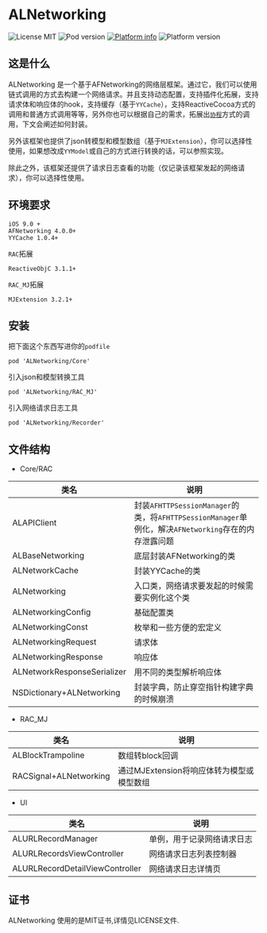 ALNetworking
==========

![License MIT](https://img.shields.io/github/license/mashape/apistatus.svg?maxAge=2592000)
![Pod version](https://img.shields.io/cocoapods/v/ALNetworking.svg?style=flat)
[![Platform info](https://img.shields.io/cocoapods/p/ALNetworking.svg?style=flat)](http://cocoadocs.org/docsets/ALNetworking)
![Platform version](https://img.shields.io/badge/iOS_Version->8.0-red.svg)

## 这是什么

ALNetworking 是一个基于AFNetworking的网络层框架。通过它，我们可以使用链式调用的方式去构建一个网络请求。并且支持动态配置，支持插件化拓展，支持请求体和响应体的hook，支持缓存（基于`YYCache`），支持ReactiveCocoa方式的调用和普通方式调用等等，另外你也可以根据自己的需求，拓展出[`协程`](https://github.com/alibaba/coobjc)方式的调用，下文会阐述如何封装。

另外该框架也提供了json转模型和模型数组（基于`MJExtension`），你可以选择性使用，如果想改成`YYModel`或自己的方式进行转换的话，可以参照实现。

除此之外，该框架还提供了请求日志查看的功能（仅记录该框架发起的网络请求），你可以选择性使用。

## 环境要求

```
iOS 9.0 +
AFNetworking 4.0.0+
YYCache 1.0.4+
```

`RAC`拓展

```
ReactiveObjC 3.1.1+
```

`RAC_MJ`拓展

```
MJExtension 3.2.1+
```


## 安装

把下面这个东西写进你的`podfile`

```
pod 'ALNetworking/Core'
```

引入json和模型转换工具

```
pod 'ALNetworking/RAC_MJ'
```

引入网络请求日志工具

```
pod 'ALNetworking/Recorder'
```

## 文件结构

- Core/RAC

|类名|说明|
|---|---|
|ALAPIClient|封装`AFHTTPSessionManager`的类，将`AFHTTPSessionManager`单例化，解决`AFNetworking`存在的内存泄露问题|
|ALBaseNetworking|底层封装AFNetworking的类|
|ALNetworkCache|封装YYCache的类|
|ALNetworking|入口类，网络请求要发起的时候需要实例化这个类|
|ALNetworkingConfig|基础配置类|
|ALNetworkingConst|枚举和一些方便的宏定义|
|ALNetworkingRequest|请求体|
|ALNetworkingResponse|响应体|
|ALNetworkResponseSerializer|用不同的类型解析响应体|
|NSDictionary+ALNetworking|封装字典，防止穿空指针构建字典的时候崩溃|

- RAC_MJ

|类名|说明|
|---|---|
|ALBlockTrampoline|数组转block回调|
|RACSignal+ALNetworking|通过MJExtension将响应体转为模型或模型数组|

- UI

|类名|说明|
|---|---|
|ALURLRecordManager|单例，用于记录网络请求日志|
|ALURLRecordsViewController|网络请求日志列表控制器|
|ALURLRecordDetailViewController|网络请求日志详情页|

## 证书

ALNetworking 使用的是MIT证书,详情见LICENSE文件.
